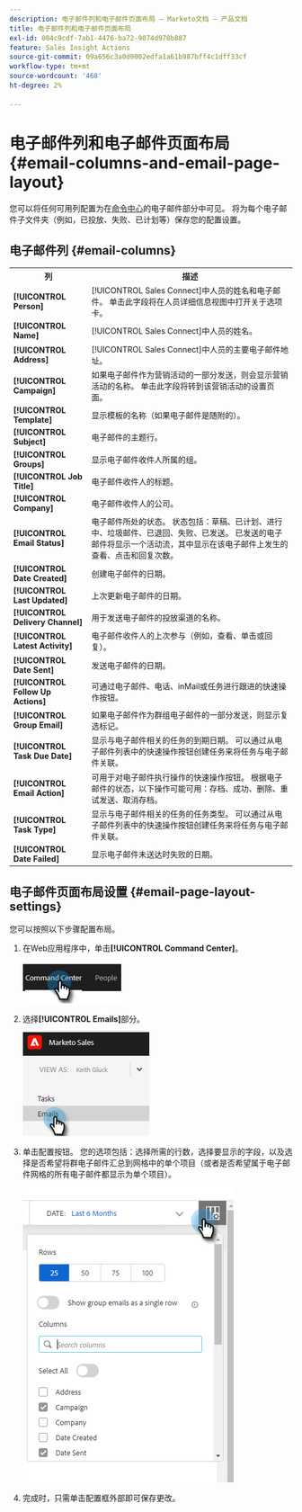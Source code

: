 ```yaml
---
description: 电子邮件列和电子邮件页面布局 — Marketo文档 — 产品文档
title: 电子邮件列和电子邮件页面布局
exl-id: 004c9cdf-7ab1-4476-ba72-9074d978b887
feature: Sales Insight Actions
source-git-commit: 09a656c3a0d0002edfa1a61b987bff4c1dff33cf
workflow-type: tm+mt
source-wordcount: '468'
ht-degree: 2%

---
```


# 电子邮件列和电子邮件页面布局 {#email-columns-and-email-page-layout}

您可以将任何可用列配置为在[命令中心](/help/marketo/product-docs/marketo-sales-insight/actions/email/command-center/command-center-overview.md)的电子邮件部分中可见。 将为每个电子邮件子文件夹（例如，已投放、失败、已计划等）保存您的配置设置。

## 电子邮件列 {#email-columns}

<table>
 <colgroup>
  <col>
  <col>
 </colgroup>
 <tbody>
  <tr>
   <th>列</th>
   <th>描述</th>
  </tr>
  <tr>
   <td><strong>[!UICONTROL Person]</td>
   <td>[!UICONTROL Sales Connect]中人员的姓名和电子邮件。 单击此字段将在人员详细信息视图中打开关于选项卡。</td>
  </tr>
  <tr>
   <td><strong>[!UICONTROL Name]</td>
   <td>[!UICONTROL Sales Connect]中人员的姓名。</td>
  </tr>
  <tr>
   <td><strong>[!UICONTROL Address]</td>
   <td>[!UICONTROL Sales Connect]中人员的主要电子邮件地址。</td>
  </tr>
  <tr>
   <td><strong>[!UICONTROL Campaign]</td>
   <td>如果电子邮件作为营销活动的一部分发送，则会显示营销活动的名称。 单击此字段将转到该营销活动的设置页面。</td>
  </tr>
  <tr>
   <td><strong>[!UICONTROL Template]</td>
   <td>显示模板的名称（如果电子邮件是随附的）。</td>
  </tr>
  <tr>
   <td><strong>[!UICONTROL Subject]</td>
   <td>电子邮件的主题行。</td>
  </tr>
  <tr>
   <td><strong>[!UICONTROL Groups]</td>
   <td>显示电子邮件收件人所属的组。</td>
  </tr>
  <tr>
   <td><strong>[!UICONTROL Job Title]</td>
   <td>电子邮件收件人的标题。</td>
  </tr>
  <tr>
   <td><strong>[!UICONTROL Company]</td>
   <td>电子邮件收件人的公司。</td>
  </tr>
  <tr>
   <td><strong>[!UICONTROL Email Status]</td>
   <td>电子邮件所处的状态。 状态包括：草稿、已计划、进行中、垃圾邮件、已退回、失败、已发送。 已发送的电子邮件将显示一个活动流，其中显示在该电子邮件上发生的查看、点击和回复次数。</td>
  </tr>
  <tr>
   <td><strong>[!UICONTROL Date Created]</td>
   <td>创建电子邮件的日期。</td>
  </tr>
  <tr>
   <td><strong>[!UICONTROL Last Updated]</td>
   <td>上次更新电子邮件的日期。</td>
  </tr>
  <tr>
   <td><strong>[!UICONTROL Delivery Channel]</td>
   <td>用于发送电子邮件的投放渠道的名称。</td>
  </tr>
  <tr>
   <td><strong>[!UICONTROL Latest Activity]</td>
   <td>电子邮件收件人的上次参与（例如，查看、单击或回复）。</td>
  </tr>
  <tr>
   <td><strong>[!UICONTROL Date Sent]</td>
   <td>发送电子邮件的日期。</td>
  </tr>
  <tr>
   <td><strong>[!UICONTROL Follow Up Actions]</td>
   <td>可通过电子邮件、电话、inMail或任务进行跟进的快速操作按钮。</td>
  </tr>
  <tr>
   <td><strong>[!UICONTROL Group Email]</td>
   <td>如果电子邮件作为群组电子邮件的一部分发送，则显示复选标记。</td>
  </tr>
  <tr>
   <td><strong>[!UICONTROL Task Due Date]</td>
   <td>显示与电子邮件相关的任务的到期日期。 可以通过从电子邮件列表中的快速操作按钮创建任务来将任务与电子邮件关联。</td>
  </tr>
  <tr>
   <td><strong>[!UICONTROL Email Action]</td>
   <td>可用于对电子邮件执行操作的快速操作按钮。 根据电子邮件的状态，以下操作可能可用：存档、成功、删除、重试发送、取消存档。</td>
  </tr>
  <tr>
   <td><strong>[!UICONTROL Task Type]</td>
   <td>显示与电子邮件相关的任务的任务类型。 可以通过从电子邮件列表中的快速操作按钮创建任务来将任务与电子邮件关联。</td>
  </tr>
  <tr>
   <td><strong>[!UICONTROL Date Failed]</td>
   <td>显示电子邮件未送达时失败的日期。</td>
  </tr>
 </tbody>
</table>

## 电子邮件页面布局设置 {#email-page-layout-settings}

您可以按照以下步骤配置布局。

1. 在Web应用程序中，单击&#x200B;**[!UICONTROL Command Center]**。

   ![](assets/email-columns-and-email-page-layout-1.png)

1. 选择&#x200B;**[!UICONTROL Emails]**&#x200B;部分。

   ![](assets/email-columns-and-email-page-layout-2.png)

1. 单击配置按钮。 您的选项包括：选择所需的行数，选择要显示的字段，以及选择是否希望将群电子邮件汇总到网格中的单个项目（或者是否希望属于电子邮件网格的所有电子邮件都显示为单个项目）。

   ![](assets/email-columns-and-email-page-layout-3.png)

1. 完成时，只需单击配置框外部即可保存更改。
